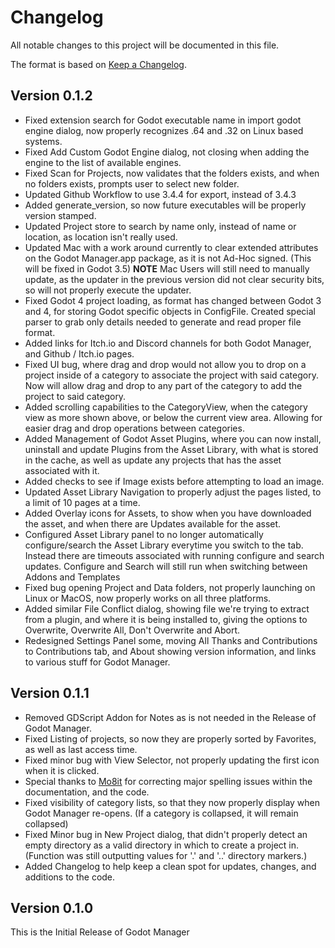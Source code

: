 # Changelog

All notable changes to this project will be documented in this file.

The format is based on [Keep a Changelog](https://keepachangelog.com/en/1.0.0/).

## Version 0.1.2
- Fixed extension search for Godot executable name in import godot engine dialog, now properly recognizes .64 and .32 on Linux based systems.
- Fixed Add Custom Godot Engine dialog, not closing when adding the engine to the list of available engines.
- Fixed Scan for Projects, now validates that the folders exists, and when no folders exists, prompts user to select new folder.
- Updated Github Workflow to use 3.4.4 for export, instead of 3.4.3
- Added generate_version, so now future executables will be properly version stamped.
- Updated Project store to search by name only, instead of name or location, as location isn't really used.
- Updated Mac with a work around currently to clear extended attributes on the Godot Manager.app package, as it is not Ad-Hoc signed.  (This will be fixed in Godot 3.5)  **NOTE** Mac Users will still need to manually update, as the updater in the previous version did not clear security bits, so will not properly execute the updater.
- Fixed Godot 4 project loading, as format has changed between Godot 3 and 4, for storing Godot specific objects in ConfigFile.  Created special parser to grab only details needed to generate and read proper file format.
- Added links for Itch.io and Discord channels for both Godot Manager, and Github / Itch.io pages.
- Fixed UI bug, where drag and drop would not allow you to drop on a project inside of a category to associate the project with said category.  Now will allow drag and drop to any part of the category to add the project to said category.
- Added scrolling capabilities to the CategoryView, when the category view as more shown above, or below the current view area.  Allowing for easier drag and drop operations between categories.
- Added Management of Godot Asset Plugins, where you can now install, uninstall and update Plugins from the Asset Library, with what is stored in the cache, as well as update any projects that has the asset associated with it.
- Added checks to see if Image exists before attempting to load an image.
- Updated Asset Library Navigation to properly adjust the pages listed, to a limit of 10 pages at a time.
- Added Overlay icons for Assets, to show when you have downloaded the asset, and when there are Updates available for the asset.
- Configured Asset Library panel to no longer automatically configure/search the Asset Library everytime you switch to the tab.  Instead there are timeouts associated with running configure and search updates.  Configure and Search will still run when switching between Addons and Templates
- Fixed bug opening Project and Data folders, not properly launching on Linux or MacOS, now properly works on all three platforms.
- Added similar File Conflict dialog, showing file we're trying to extract from a plugin, and where it is being installed to, giving the options to Overwrite, Overwrite All, Don't Overwrite and Abort.
- Redesigned Settings Panel some, moving All Thanks and Contributions to Contributions tab, and About showing version information, and links to various stuff for Godot Manager.


## Version 0.1.1

- Removed GDScript Addon for Notes as is not needed in the Release of Godot Manager.
- Fixed Listing of projects, so now they are properly sorted by Favorites, as well as last access time.
- Fixed minor bug with View Selector, not properly updating the first icon when it is clicked.
- Special thanks to [Mo8it](https://github.com/Mo8it) for correcting major spelling issues within the documentation, and the code.
- Fixed visibility of category lists, so that they now properly display when Godot Manager re-opens.  (If a category is collapsed, it will remain collapsed)
- Fixed Minor bug in New Project dialog, that didn't properly detect an empty directory as a valid directory in which to create a project in. (Function was still outputting values for '.' and '..' directory markers.)
- Added Changelog to help keep a clean spot for updates, changes, and additions to the code.

## Version 0.1.0

This is the Initial Release of Godot Manager